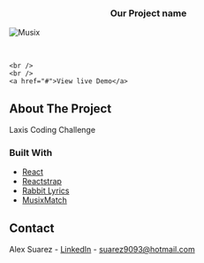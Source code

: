  <h3 align="center">Our Project name</h3>
 
![Musix](gif/demo.gif)

<!-- PROJECT LOGO -->
<br />
<p align="center">
  
  </a>
  <p align="center">

    <br />
    <br />
    <a href="#">View live Demo</a>

  </p>
</p>

<!-- ABOUT THE PROJECT -->

## About The Project

Laxis Coding Challenge

### Built With

- [React](https://reactjs.org/)
- [Reactstrap](https://reactstrap.github.io/)
- [Rabbit Lyrics](https://guoyunhe.github.io/rabbit-lyrics/)
- [MusixMatch](https://developer.musixmatch.com/)

<!-- CONTACT -->

## Contact

Alex Suarez - [LinkedIn](https://www.linkedin.com/in/alexsuarez9093/) - suarez9093@hotmail.com
